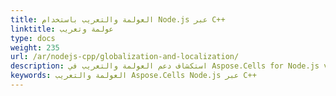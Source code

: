 ```yaml
---
title: العولمة والتعريب باستخدام Node.js عبر C++
linktitle: عولمة وتعريب
type: docs
weight: 235
url: /ar/nodejs-cpp/globalization-and-localization/
description: استكشاف دعم العولمة والتعريب في Aspose.Cells for Node.js via C++. تعلم كيف تتعامل مع تنسيقات الثقافات وتغيير التنسيقات ديناميكيًا.
keywords: العولمة والتعريب Aspose.Cells Node.js عبر C++
---
```

